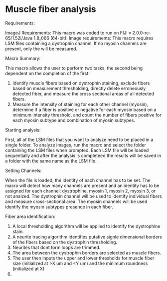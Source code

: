# Muscle fiber analysis
Requirements:

ImageJ Requirements:  This macro was coded to run on FIJI v 2.0.0-rc-65/1.52i/Java 1.8_066 (64-bit). 
Image requirements: This macro requires LSM files containing a dystrophin channel.  If no myosin channels are present, only the  will be measured. 

Macro Summary:

This macro allows the user to perform two tasks, the second being dependent on the completion of the first:
  1) Identify muscle fibers based on dystrophin staining, exclude fibers based on measurement thresholding, directly delete erroneously detected fiber, and measure the cross sectional areas of all detected fibers.
  2) Measure the intensity of staining for each other channel (myosin), determine if a fiber is positive or negative for each myosin based on a minimum intensity threshold, and count the number of fibers positive for each myosin subtype and combination of myosin subtypes.

Starting analysis:

First, all of the LSM files that you want to analyze need to be placed in a single folder. To analyze images, run the macro and select     the folder containing the LSM files when prompted.  Each LSM file will be loaded sequentially and after the analysis is completeed the     results will be saved in a folder with the same name as the LSM file.

Setting Channels:

When the file is loaded, the identity of each channel has to be set. The macro will detect how many channels are present and an identity has to be assigned for each channel: dystrophine, myosin 1, myosin 2, myosin 3, or not analzed.  The dystrophin channel will be used to identify individual fibers and measure cross-sectional area.  The myosin channels will be used identify the myosin subtypes presence in each fiber.

Fiber area identification:

1) A local thresholding algorithm will be applied to identify the dystrophine stain.
2) A neurite tracing algorithm identifies putative signle dimensional borders of the fibers based on the dystrophin thresholding.  
3) Neurites that dont form loops are trimmed.
4) The area between the dystrophin borders are selected as muscle fibers.
5) The user then inputs the upper and lower thresholds for muscle fiber size (initialized at >X um and <Y um) and the minimum roundness (initialized at X)
6) 

